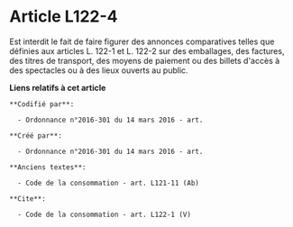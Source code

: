 # Article L122-4

Est interdit le fait de faire figurer des annonces comparatives telles que définies aux articles L. 122-1 et L. 122-2 sur des
emballages, des factures, des titres de transport, des moyens de paiement ou des billets d'accès à des spectacles ou à des
lieux ouverts au public.

**Liens relatifs à cet article**

	**Codifié par**:

	  - Ordonnance n°2016-301 du 14 mars 2016 - art.

	**Créé par**:

	  - Ordonnance n°2016-301 du 14 mars 2016 - art.

	**Anciens textes**:

	  - Code de la consommation - art. L121-11 (Ab)

	**Cite**:

	  - Code de la consommation - art. L122-1 (V)
